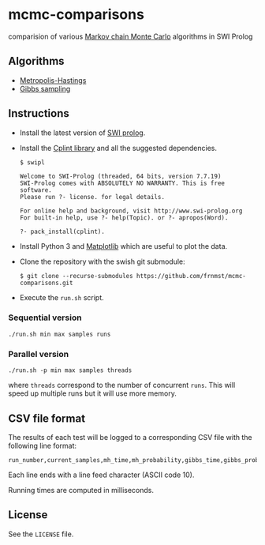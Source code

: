 # mcmc-comparisons

comparision of various [Markov chain Monte Carlo](https://en.wikipedia.org/wiki/Markov_chain_Monte_Carlo) 
algorithms in SWI Prolog

## Algorithms

- [Metropolis-Hastings](https://en.wikipedia.org/wiki/Metropolis%E2%80%93Hastings_algorithm)
- [Gibbs sampling](https://en.wikipedia.org/wiki/Gibbs_sampling)

## Instructions

- Install the latest version of [SWI prolog](http://www.swi-prolog.org/).
- Install the [Cplint library](https://github.com/friguzzi/cplint) and all the 
  suggested dependencies.

      $ swipl

      Welcome to SWI-Prolog (threaded, 64 bits, version 7.7.19)
      SWI-Prolog comes with ABSOLUTELY NO WARRANTY. This is free software.
      Please run ?- license. for legal details.

      For online help and background, visit http://www.swi-prolog.org
      For built-in help, use ?- help(Topic). or ?- apropos(Word).

      ?- pack_install(cplint).

- Install Python 3 and [Matplotlib](https://matplotlib.org/) which are useful
  to plot the data.

- Clone the repository with the swish git submodule:

      $ git clone --recurse-submodules https://github.com/frnmst/mcmc-comparisons.git

- Execute the `run.sh` script.

### Sequential version

    ./run.sh min max samples runs

### Parallel version

    ./run.sh -p min max samples threads

where `threads` correspond to the number of concurrent `runs`. This will speed 
up multiple runs but it will use more memory.

## CSV file format

The results of each test will be logged to a corresponding CSV file with the 
following line format:

    run_number,current_samples,mh_time,mh_probability,gibbs_time,gibbs_probability

Each line ends with a line feed character (ASCII code 10).

Running times are computed in milliseconds.

## License

See the `LICENSE` file.
